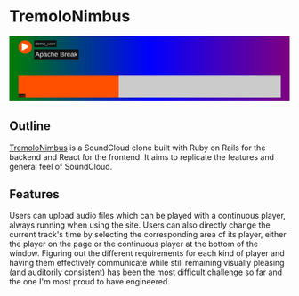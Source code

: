 # TremoloNimbus

![screenshot_of_player](./site_screenshot.png)

## Outline
[TremoloNimbus](http://tremolonimbus.herokuapp.com/) is a SoundCloud clone built with Ruby on Rails for the backend and React for the frontend. It aims to replicate the features and general feel of SoundCloud.

## Features
Users can upload audio files which can be played with a continuous player, always running when using the site. Users can also directly change the current track's time by selecting the corresponding area of its player, either the player on the page or the continuous player at the bottom of the window. Figuring out the different requirements for each kind of player and having them effectively communicate while still remaining visually pleasing (and auditorily consistent) has been the most difficult challenge so far and the one I'm most proud to have engineered.
